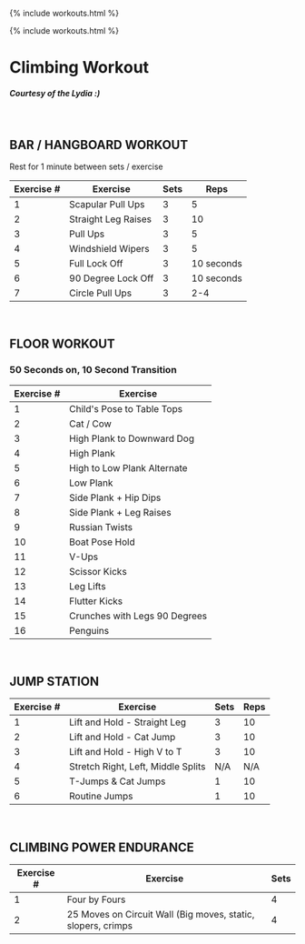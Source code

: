 {% include workouts.html %}


{% include workouts.html %}

# Climbing Workout

##### Courtesy of the Lydia :)

<br> 

## BAR / HANGBOARD WORKOUT

Rest for 1 minute between sets / exercise

|Exercise # | Exercise | Sets | Reps |
|-----------|----------|-------|------| 
| 1 | Scapular Pull Ups | 3 | 5 |
| 2 | Straight Leg Raises | 3 | 10 |
| 3 | Pull Ups | 3 | 5 |
| 4 | Windshield Wipers | 3 | 5 |
| 5 | Full Lock Off | 3 | 10 seconds | 
| 6 | 90 Degree Lock Off | 3 | 10 seconds | 
| 7 | Circle Pull Ups | 3 | 2-4 | 


<br> 

## FLOOR WORKOUT

### 50 Seconds on, 10 Second Transition

|Exercise # | Exercise | 
|-----------|----------|
| 1 | Child's Pose to Table Tops | 
| 2 | Cat / Cow | 
| 3 | High Plank to Downward Dog |
| 4 | High Plank |
| 5 | High to Low Plank Alternate |
| 6 | Low Plank | 
| 7 | Side Plank + Hip Dips | 
| 8 | Side Plank + Leg Raises | 
| 9 | Russian Twists | 
| 10 | Boat Pose Hold | 
| 11 | V-Ups | 
| 12 | Scissor Kicks | 
| 13 | Leg Lifts | 
| 14 | Flutter Kicks | 
| 15 | Crunches with Legs 90 Degrees | 
| 16 | Penguins | 

<br> 

## JUMP STATION

|Exercise # | Exercise | Sets |  Reps |
|-----------|----------|-------------|------|
| 1 | Lift and Hold - Straight Leg | 3 | 10 |
| 2 | Lift and Hold - Cat Jump | 3 | 10 |
| 3 | Lift and Hold - High V to T | 3 | 10 |
| 4 | Stretch Right, Left, Middle Splits | N/A | N/A |
| 5 | T-Jumps & Cat Jumps | 1 | 10 |
| 6 | Routine Jumps | 1 | 10 |

<br>

## CLIMBING POWER ENDURANCE

|Exercise # | Exercise | Sets |
|-----------|----------|-----|
| 1 | Four by Fours | 4 |
| 2 | 25 Moves on Circuit Wall (Big moves, static, slopers, crimps| 4 |
